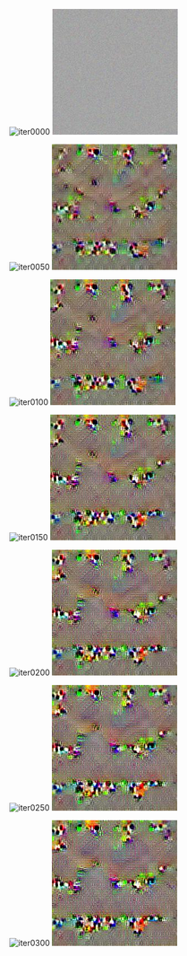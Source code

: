 ![iter0000](https://user-images.githubusercontent.com/32334380/234188994-6d5277c4-4885-44f0-af0e-daee0ddb19d5.jpg)
 <img src= 'all images/DLGNR34_layer_vis_l=16_f=320/iter0000.jpg'/>


![iter0050](https://user-images.githubusercontent.com/32334380/234189001-e3a4fcf0-f2dc-46e4-950f-3889f542aadc.jpg)
 <img src= 'all images/DLGNR34_layer_vis_l=16_f=320/iter0050.jpg'/>


![iter0100](https://user-images.githubusercontent.com/32334380/234189004-5e6823f9-25d4-46c6-abbf-ec4c64cffe6f.jpg)
 <img src= 'all images/DLGNR34_layer_vis_l=16_f=320/iter0100.jpg'/>


![iter0150](https://user-images.githubusercontent.com/32334380/234189006-b3c63e1f-2854-467b-97a8-9faf4d413342.jpg)
 <img src= 'all images/DLGNR34_layer_vis_l=16_f=320/iter0150.jpg'/>


![iter0200](https://user-images.githubusercontent.com/32334380/234189009-c4f5cde4-616c-4dab-bcc6-1cb82e4db011.jpg)
 <img src= 'all images/DLGNR34_layer_vis_l=16_f=320/iter0200.jpg'/>


![iter0250](https://user-images.githubusercontent.com/32334380/234189011-0ba874fd-ce9b-4809-9f31-3e5b65a68c1f.jpg)
 <img src= 'all images/DLGNR34_layer_vis_l=16_f=320/iter0250.jpg'/>


![iter0300](https://user-images.githubusercontent.com/32334380/234189014-afbda58b-1434-4c3b-936b-417d1cd923d3.jpg)
 <img src= 'all images/DLGNR34_layer_vis_l=16_f=320/iter0300.jpg'/>
